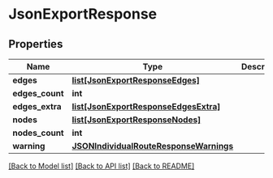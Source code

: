 # JsonExportResponse

## Properties
Name | Type | Description | Notes
------------ | ------------- | ------------- | -------------
**edges** | [**list[JsonExportResponseEdges]**](JsonExportResponseEdges.md) |  | [optional] 
**edges_count** | **int** |  | [optional] 
**edges_extra** | [**list[JsonExportResponseEdgesExtra]**](JsonExportResponseEdgesExtra.md) |  | [optional] 
**nodes** | [**list[JsonExportResponseNodes]**](JsonExportResponseNodes.md) |  | [optional] 
**nodes_count** | **int** |  | [optional] 
**warning** | [**JSONIndividualRouteResponseWarnings**](JSONIndividualRouteResponseWarnings.md) |  | [optional] 

[[Back to Model list]](../README.md#documentation_for_models) [[Back to API list]](../README.md#documentation_for_api_endpoints) [[Back to README]](../README.md)

